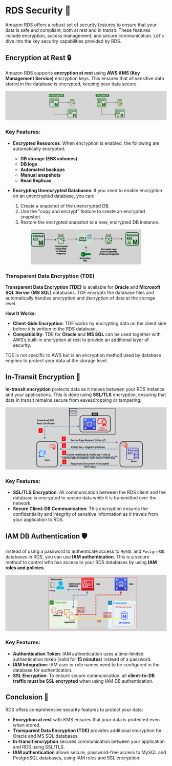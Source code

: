 # **RDS Security 🔐**

Amazon RDS offers a robust set of security features to ensure that your data is safe and compliant, both at rest and in transit. These features include encryption, access management, and secure communication. Let's dive into the key security capabilities provided by RDS.

## **Encryption at Rest 🔒**

Amazon RDS supports **encryption at rest** using **AWS KMS (Key Management Service)** encryption keys. This ensures that all sensitive data stored in the database is encrypted, keeping your data secure.

<div style="text-align:center;">
    <img src="images/rds-encryption.png" alt="RDS Encryption">
</div>

### **Key Features:**

- **Encrypted Resources**: When encryption is enabled, the following are automatically encrypted:

  - **DB storage (EBS volumes)**
  - **DB logs**
  - **Automated backups**
  - **Manual snapshots**
  - **Read Replicas**

- **Encrypting Unencrypted Databases**: If you need to enable encryption on an unencrypted database, you can:
  1. Create a snapshot of the unencrypted DB.
  2. Use the "copy and encrypt" feature to create an encrypted snapshot.
  3. Restore the encrypted snapshot to a new, encrypted DB instance.

<div style="padding: 0 80px">
    <img src="images/encrypting-unencrypted-databases.png" alt="Encrypting Unencrypted Databases">
</div>

### **Transparent Data Encryption (TDE)**

**Transparent Data Encryption (TDE)** is available for **Oracle** and **Microsoft SQL Server (MS SQL)** databases. TDE encrypts the database files and automatically handles encryption and decryption of data at the storage level.

**How It Works:**

- **Client-Side Encryption**: TDE works by encrypting data on the client side before it is written to the RDS database.
- **Compatibility**: TDE for **Oracle** and **MS SQL** can be used together with AWS’s built-in encryption at rest to provide an additional layer of security.

TDE is not specific to AWS but is an encryption method used by database engines to protect your data at the storage level.

## **In-Transit Encryption 🔄**

**In-transit encryption** protects data as it moves between your RDS instance and your applications. This is done using **SSL/TLS** encryption, ensuring that data in transit remains secure from eavesdropping or tampering.

<div style="text-align:center;">
    <img src="images/app-to-rds-in-transit-encryption.png" alt="App to RDS in-transit encryption">
</div>

### **Key Features:**

- **SSL/TLS Encryption**: All communication between the RDS client and the database is encrypted to secure data while it is transmitted over the network.
- **Secure Client-DB Communication**: This encryption ensures the confidentiality and integrity of sensitive information as it travels from your application to RDS.

## **IAM DB Authentication 🛡️**

Instead of using a password to authenticate access to `MySQL` and `PostgreSQL` databases in RDS, you can use **IAM authentication**. This is a secure method to control who has access to your RDS databases by using **IAM roles and policies**.

<div style="text-align:center;">
    <img src="images/iam-db-auth.png" alt="IAM DB Authentication">
</div>

### **Key Features:**

- **Authentication Token**: IAM authentication uses a time-limited authentication token (valid for **15 minutes**) instead of a password.
- **IAM Integration**: IAM user or role names need to be configured in the database for authentication.
- **SSL Encryption**: To ensure secure communication, all **client-to-DB traffic must be SSL encrypted** when using IAM DB authentication.

## **Conclusion 🎯**

RDS offers comprehensive security features to protect your data:

- **Encryption at rest** with KMS ensures that your data is protected even when stored.
- **Transparent Data Encryption (TDE)** provides additional encryption for Oracle and MS SQL databases.
- **In-transit encryption** secures communication between your application and RDS using SSL/TLS.
- **IAM authentication** allows secure, password-free access to MySQL and PostgreSQL databases, using IAM roles and SSL encryption.
